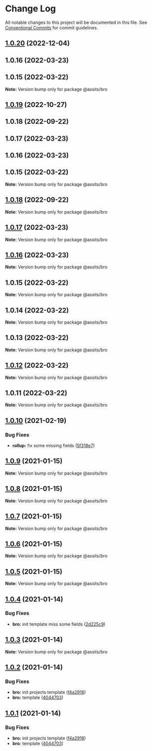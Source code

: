 # Change Log

All notable changes to this project will be documented in this file.
See [Conventional Commits](https://conventionalcommits.org) for commit guidelines.

## [1.0.20](https://github.com/sportcoco/bro/compare/@assits/bro@1.0.12...@assits/bro@1.0.20) (2022-12-04)



## 1.0.16 (2022-03-23)



## 1.0.15 (2022-03-22)

**Note:** Version bump only for package @assits/bro






## [1.0.19](https://github.com/sportcoco/bro/compare/@assits/bro@1.0.12...@assits/bro@1.0.19) (2022-10-27)



## 1.0.18 (2022-09-22)



## 1.0.17 (2022-03-23)



## 1.0.16 (2022-03-23)



## 1.0.15 (2022-03-22)

**Note:** Version bump only for package @assits/bro





## [1.0.18](https://github.com/sportcoco/bro/compare/v1.0.17...v1.0.18) (2022-09-22)

**Note:** Version bump only for package @assits/bro





## [1.0.17](https://github.com/sportcoco/bro/compare/v1.0.16...v1.0.17) (2022-03-23)

**Note:** Version bump only for package @assits/bro





## [1.0.16](https://github.com/sportcoco/bro/compare/v1.0.15...v1.0.16) (2022-03-23)

**Note:** Version bump only for package @assits/bro





## 1.0.15 (2022-03-22)

**Note:** Version bump only for package @assits/bro





## 1.0.14 (2022-03-22)

**Note:** Version bump only for package @assits/bro





## 1.0.13 (2022-03-22)

**Note:** Version bump only for package @assits/bro





## [1.0.12](https://github.com/sportcoco/bro/compare/@assits/bro@1.0.11...@assits/bro@1.0.12) (2022-03-22)

**Note:** Version bump only for package @assits/bro





## 1.0.11 (2022-03-22)

**Note:** Version bump only for package @assits/bro





## [1.0.10](https://github.com/sportcoco/bro/compare/@assits/bro@1.0.9...@assits/bro@1.0.10) (2021-02-19)


### Bug Fixes

* **rollup:** fix some missing fields ([5f318e7](https://github.com/sportcoco/bro/commit/5f318e7b40ba117ec13fb246a770d52ff7986f0e))





## [1.0.9](https://github.com/sportcoco/bro/compare/@assits/bro@1.0.8...@assits/bro@1.0.9) (2021-01-15)

**Note:** Version bump only for package @assits/bro





## [1.0.8](https://github.com/sportcoco/bro/compare/@assits/bro@1.0.7...@assits/bro@1.0.8) (2021-01-15)

**Note:** Version bump only for package @assits/bro





## [1.0.7](https://github.com/sportcoco/bro/compare/@assits/bro@1.0.6...@assits/bro@1.0.7) (2021-01-15)

**Note:** Version bump only for package @assits/bro





## [1.0.6](https://github.com/sportcoco/bro/compare/@assits/bro@1.0.5...@assits/bro@1.0.6) (2021-01-15)

**Note:** Version bump only for package @assits/bro





## [1.0.5](https://github.com/sportcoco/bro/compare/@assits/bro@1.0.4...@assits/bro@1.0.5) (2021-01-15)

**Note:** Version bump only for package @assits/bro





## [1.0.4](https://github.com/sportcoco/bro/compare/@assits/bro@1.0.3...@assits/bro@1.0.4) (2021-01-14)


### Bug Fixes

* **bro:** init template miss some fields ([2d225c9](https://github.com/sportcoco/bro/commit/2d225c956497d220fefcb61e1c1c3f1e82ddf086))





## [1.0.3](https://github.com/sportcoco/bro/compare/@assits/bro@1.0.2...@assits/bro@1.0.3) (2021-01-14)

**Note:** Version bump only for package @assits/bro





## [1.0.2](https://github.com/sportcoco/bro/compare/@assits/bro@1.0.1...@assits/bro@1.0.2) (2021-01-14)


### Bug Fixes

* **bro:** init projects template ([f4a2918](https://github.com/sportcoco/bro/commit/f4a2918775e795afd2738407b632c2e9a3fe1aef))
* **bro:** template ([4044703](https://github.com/sportcoco/bro/commit/4044703d4dcac810220bae717de23cef3eb986f0))





## [1.0.1](https://github.com/sportcoco/bro/compare/@assits/bro@1.0.1...@assits/bro@1.0.1) (2021-01-14)


### Bug Fixes

* **bro:** init projects template ([f4a2918](https://github.com/sportcoco/bro/commit/f4a2918775e795afd2738407b632c2e9a3fe1aef))
* **bro:** template ([4044703](https://github.com/sportcoco/bro/commit/4044703d4dcac810220bae717de23cef3eb986f0))
